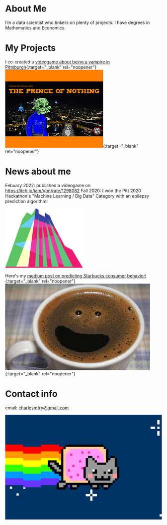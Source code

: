 # About Me
I’m a data scientist who tinkers on plenty of projects. I have degrees in Mathematics and Economics. 

# My Projects
I co-created a [videogame about being a vampire in Pittsburgh](https://itch.io/jam/vtm/rate/1298082){:target="_blank" rel="noopener"}
[![Prince of Nothing](/img/pon.png)](https://itch.io/jam/vtm/rate/1298082){:target="_blank" rel="noopener"}

# News about me
Febuary 2022: published a videogame on https://itch.io/jam/vtm/rate/1298082
Fall 2020: I won the Pitt 2020 Hackathon's "Machine Learning / Big Data" Category with an epilepsy prediction algorithm!

<img src='./img/pittchallenge.svg' width=250/>

Here's my [medium post on predicting Starbucks consumer behavior!](https://medium.com/@AmishWarlord/predicting-starbucks-customer-behavior-119fc3a43480){:target="_blank" rel="noopener"}
[![Predicting Starbucks Consumer Behavior](/img/happycoffee.png)](https://medium.com/@AmishWarlord/predicting-starbucks-customer-behavior-119fc3a43480){:target="_blank" rel="noopener"}

# Contact info
email: charlesmfry@gmail.com

![NyanNyanNyan](/img/nyan.gif/)
